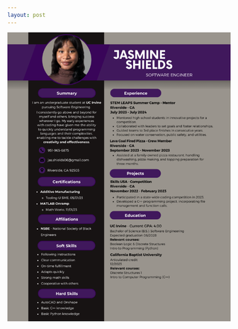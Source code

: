 ```yaml
---
layout: post
--- 
```

<head>
    <meta charset="UTF-8">
    <meta name="viewport" content="width=device-width, initial-scale=1.0">
    <style>
        .transition {
            transition: all 1s ease;
        }
    </style>
</head>
<body>
    <img id="themeImage" src="images/shields_res.png" alt="resume">
    <script>
        window.addEventListener('load', themeChange);
        const currentTheme = localStorage.getItem('theme') ? localStorage.getItem('theme') : null;
        if (currentTheme) {
            document.documentElement.setAttribute('data-theme', currentTheme);
        }

        function themeChange() {
            let currentTheme = document.documentElement.getAttribute('data-theme');
            let img = document.getElementById('themeImage');
            if (currentTheme === 'dark') {
                transition();
                img.src = "images/shields_res_dark.png";
                img.alt = "resume";
            } else {
                transition();
                img.src = "images/shields_res.png";
                img.alt = "resume";
            }
        }

        function transition() {
            document.documentElement.classList.add('transition');
            window.setTimeout(() => {
                document.documentElement.classList.remove('transition');
            }, 1000);
        }
    </script>
</body>
</html>
